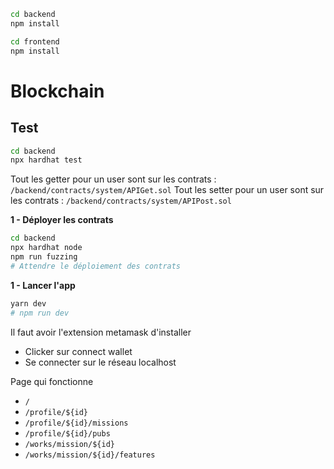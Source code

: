 ```bash
cd backend
npm install
```

```bash
cd frontend
npm install
```

# Blockchain

## Test

```bash
cd backend
npx hardhat test
```

Tout les getter pour un user sont sur les contrats :
`/backend/contracts/system/APIGet.sol`
Tout les setter pour un user sont sur les contrats :
`/backend/contracts/system/APIPost.sol`

**1 - Déployer les contrats**

```bash
cd backend
npx hardhat node
npm run fuzzing
# Attendre le déploiement des contrats
```

**1 - Lancer l'app**

```bash
yarn dev
# npm run dev
```

Il faut avoir l'extension metamask d'installer

- Clicker sur connect wallet
- Se connecter sur le réseau localhost

Page qui fonctionne

- `/`
- `/profile/${id}`
- `/profile/${id}/missions`
- `/profile/${id}/pubs`
- `/works/mission/${id}`
- `/works/mission/${id}/features`
